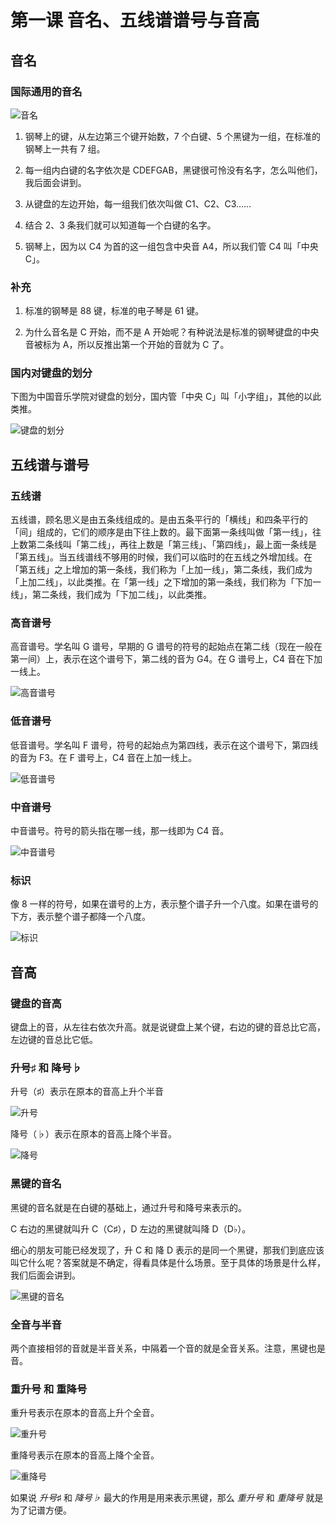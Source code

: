 # 第一课 音名、五线谱谱号与音高

## 音名

### 国际通用的音名

![音名](https://r2.alrcly.com/column/2022-03-08-LAAxXY.webp)

1. 钢琴上的键，从左边第三个键开始数，7 个白键、5 个黑键为一组，在标准的钢琴上一共有 7 组。

2. 每一组内白键的名字依次是 CDEFGAB，黑键很可怜没有名字，怎么叫他们，我后面会讲到。

3. 从键盘的左边开始，每一组我们依次叫做 C1、C2、C3……
4. 结合 2、3 条我们就可以知道每一个白键的名字。

5. 钢琴上，因为以 C4 为首的这一组包含中央音 A4，所以我们管 C4 叫「中央 C」。

### 补充

1. 标准的钢琴是 88 键，标准的电子琴是 61 键。

2. 为什么音名是 C 开始，而不是 A 开始呢？有种说法是标准的钢琴键盘的中央音被标为 A，所以反推出第一个开始的音就为 C 了。

### 国内对键盘的划分

下图为中国音乐学院对键盘的划分，国内管「中央 C」叫「小字组」，其他的以此类推。

![键盘的划分](https://r2.alrcly.com/column/2022-03-08-LiTSzh.webp)

## 五线谱与谱号

### 五线谱

五线谱，顾名思义是由五条线组成的。是由五条平行的「横线」和四条平行的「间」组成的，它们的顺序是由下往上数的。最下面第一条线叫做「第一线」，往上数第二条线叫「第二线」，再往上数是「第三线」、「第四线」，最上面一条线是「第五线」。当五线谱线不够用的时候，我们可以临时的在五线之外增加线。在「第五线」之上增加的第一条线，我们称为「上加一线」，第二条线，我们成为「上加二线」，以此类推。在「第一线」之下增加的第一条线，我们称为「下加一线」，第二条线，我们成为「下加二线」，以此类推。

### 高音谱号

高音谱号。学名叫 G 谱号，早期的 G 谱号的符号的起始点在第二线（现在一般在第一间）上，表示在这个谱号下，第二线的音为 G4。在 G 谱号上，C4 音在下加一线上。

![高音谱号](https://r2.alrcly.com/column/2022-03-09-wKhc2h.webp)

### 低音谱号

低音谱号。学名叫 F 谱号，符号的起始点为第四线，表示在这个谱号下，第四线的音为 F3。在 F 谱号上，C4 音在上加一线上。

![低音谱号](https://r2.alrcly.com/column/2022-03-09-0a5aXr.webp)

### 中音谱号

中音谱号。符号的箭头指在哪一线，那一线即为 C4 音。

![中音谱号](https://r2.alrcly.com/column/2022-03-09-vVR6NS.webp)

### 标识

像 8 一样的符号，如果在谱号的上方，表示整个谱子升一个八度。如果在谱号的下方，表示整个谱子都降一个八度。

![标识](https://r2.alrcly.com/column/2022-03-09-vvbYZm.webp)

## 音高

### 键盘的音高

键盘上的音，从左往右依次升高。就是说键盘上某个键，右边的键的音总比它高，左边键的音总比它低。

### 升号♯ 和 降号♭

升号（♯）表示在原本的音高上升个半音

![升号](https://r2.alrcly.com/column/2022-03-09-dCukNp.webp)

降号（♭）表示在原本的音高上降个半音。

![降号](https://r2.alrcly.com/column/2022-03-09-UkIwYx.webp)

### 黑键的音名

黑键的音名就是在白键的基础上，通过升号和降号来表示的。

C 右边的黑键就叫升 C（C♯），D 左边的黑键就叫降 D（D♭）。

细心的朋友可能已经发现了，升 C 和 降 D 表示的是同一个黑键，那我们到底应该叫它什么呢？答案就是不确定，得看具体是什么场景。至于具体的场景是什么样，我们后面会讲到。

![黑键的音名](https://r2.alrcly.com/column/2022-03-09-GN7eYP.webp)

### 全音与半音

两个直接相邻的音就是半音关系，中隔着一个音的就是全音关系。注意，黑键也是音。

### 重升号 和 重降号

重升号表示在原本的音高上升个全音。

![重升号](https://r2.alrcly.com/column/2022-03-09-EegOsd.webp)

重降号表示在原本的音高上降个全音。

![重降号](https://r2.alrcly.com/column/2022-03-09-KPSrlY.webp)

如果说 *升号♯* 和 *降号♭* 最大的作用是用来表示黑键，那么 *重升号* 和 *重降号* 就是为了记谱方便。

